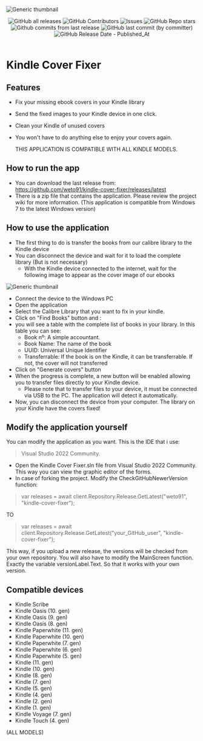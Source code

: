 ![Generic thumbnail](https://raw.githubusercontent.com/weto91/kindle-cover-fixer/main/Images/Cover.png)

<p align="center">
	<a>    
		<img alt="GitHub all releases" src="https://img.shields.io/github/downloads/weto91/kindle-cover-fixer/total">
	</a>
	<a>
		<img alt="GitHub Contributors" src="https://img.shields.io/github/contributors/weto91/kindle-cover-fixer" />
	</a>
    <a>
		<img alt="Issues" src="https://img.shields.io/github/issues/weto91/kindle-cover-fixer?color=0088ff" />
    </a>
    <a>
		<img alt="GitHub Repo stars" src="https://img.shields.io/github/stars/weto91/kindle-cover-fixer">    
    </a>    
    <a>
		<img alt="Github commits from last release" src="https://img.shields.io/github/commits-since/weto91/kindle-cover-fixer/latest/main">
    </a>
    <a>
		<img alt="GitHub last commit (by committer)" src="https://img.shields.io/github/last-commit/weto91/kindle-cover-fixer">
    </a>
    <a>
		<img alt="GitHub Release Date - Published_At" src="https://img.shields.io/github/release-date/weto91/kindle-cover-fixer">
    </a>
    <br />
    <br />
</p>

# Kindle Cover Fixer

## Features

- Fix your missing ebook covers in your Kindle library
- Send the fixed images to your Kindle device in one click.
- Clean your Kindle of unused covers
- You won't have to do anything else to enjoy your covers again.

  THIS APPLICATION IS COMPATIBLE WITH ALL KINDLE MODELS.

## How to run the app
- You can download the last release from: https://github.com/weto91/kindle-cover-fixer/releases/latest
- There is a zip file that contains the application. Please review the project wiki for more information.
(This application is compatible from Windows 7 to the latest Windows version)

## How to use the application
- The first thing to do is transfer the books from our calibre library to the Kindle device
- You can disconnect the device and wait for it to load the complete library (But is not necessary)
	- With the Kindle device connected to the internet, wait for the following image to appear as the cover image of our ebooks

  
![Generic thumbnail](https://raw.githubusercontent.com/weto91/kindle-cover-fixer/main/thumbnail_generic.jpg)

- Connect the device to the Windows PC
- Open the application
- Select the Calibre Library that you want to fix in your kindle.
- Click on "Find Books" button and :
- you will see a table with the complete list of books in your library. In this table you can see:
    - Book nº: A simple accountant.
    - Book Name: The name of the book
    - UUID: Universal Unique Identifier
    - Transferrable: If the book is on the Kindle, it can be transferrable. If not, the cover will not transferred
- Click on "Generate covers" button
- When the progress is complete, a new button will be enabled allowing you to transfer files directly to your Kindle device.
	- Please note that to transfer files to your device, it must be connected via USB to the PC. The application will detect it automatically.   
- Now, you can disconnect the device from your computer. The library on your Kindle have the covers fixed!

## Modify the application yourself
You can modify the application as you want. This is the IDE that i use:
> Visual Studio 2022 Community.
- Open the Kindle Cover Fixer.sln file from Visual Studio 2022 Community. This way you can view the graphic editor of the forms.
- In case of forking the project. Modify the CheckGitHubNewerVersion function:
> var releases = await client.Repository.Release.GetLatest("weto91", "kindle-cover-fixer");

TO

> var releases = await client.Repository.Release.GetLatest("your_GitHub_user", "kindle-cover-fixer");

This way, if you upload a new release, the versions will be checked from your own repository. You will also have to modify the MainScreen function. Exactly the variable versionLabel.Text. So that it works with your own version.

## Compatible devices
- Kindle Scribe
- Kindle Oasis (10. gen)
- Kindle Oasis (9. gen)
- Kindle Oasis (8. gen)
- Kindle Paperwhite (11. gen)
- Kindle Paperwhite (10. gen)
- Kindle Paperwhite (7. gen)
- Kindle Paperwhite (6. gen)
- Kindle Paperwhite (5. gen)
- Kindle (11. gen)
- Kindle (10. gen)
- Kindle (8. gen)
- Kindle (7. gen)
- Kindle (5. gen)
- Kindle (4. gen)
- Kindle (2. gen)
- Kindle (1. gen)
- Kindle Voyage (7. gen)
- Kindle Touch (4. gen)
  
(ALL MODELS)
